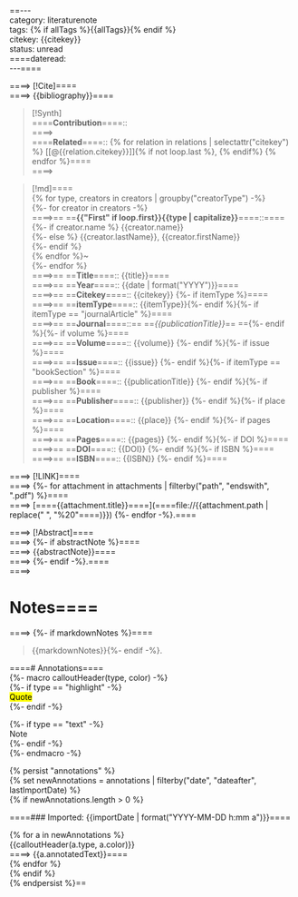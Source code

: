 ==---  
category: literaturenote  
tags: {% if allTags %}{{allTags}}{% endif %}  
citekey: {{citekey}}  
status: unread  
====dateread:  
---====  
  
====> [!Cite]====  
====> {{bibliography}}====  
  
>[!Synth]  
>====**Contribution**====::  
====>  
>====**Related**====:: {% for relation in relations | selectattr("citekey") %} [[@{{relation.citekey}}]]{% if not loop.last %}, {% endif%} {% endfor %}====  
====>  
  
>[!md]====  
{% for type, creators in creators | groupby("creatorType") -%}  
{%- for creator in creators -%}  
====>== ==**{{"First" if loop.first}}{{type | capitalize}}**====::====  
{%- if creator.name %} {{creator.name}}  
{%- else %} {{creator.lastName}}, {{creator.firstName}}  
{%- endif %}  
{% endfor %}~  
{%- endfor %}  
====>== ==**Title**====:: {{title}}====  
====>== ==**Year**====:: {{date | format("YYYY")}}====  
====>== ==**Citekey**====:: {{citekey}} {%- if itemType %}====  
====>== ==**itemType**====:: {{itemType}}{%- endif %}{%- if itemType == "journalArticle" %}====  
====>== ==**Journal**====::== ==*{{publicationTitle}}*== =={%- endif %}{%- if volume %}====  
====>== ==**Volume**====:: {{volume}} {%- endif %}{%- if issue %}====  
====>== ==**Issue**====:: {{issue}} {%- endif %}{%- if itemType == "bookSection" %}====  
====>== ==**Book**====:: {{publicationTitle}} {%- endif %}{%- if publisher %}====  
====>== ==**Publisher**====:: {{publisher}} {%- endif %}{%- if place %}====  
====>== ==**Location**====:: {{place}} {%- endif %}{%- if pages %}====  
====>== ==**Pages**====:: {{pages}} {%- endif %}{%- if DOI %}====  
====>== ==**DOI**====:: {{DOI}} {%- endif %}{%- if ISBN %}====  
====>== ==**ISBN**====:: {{ISBN}} {%- endif %}====  
  
====> [!LINK]====  
====> {%- for attachment in attachments | filterby("path", "endswith", ".pdf") %}====  
====> [===={{attachment.title}}====](====file://{{attachment.path | replace(" ", "%20"====)}}) {%- endfor -%}.====  
  
====> [!Abstract]====  
====> {%- if abstractNote %}====  
====> {{abstractNote}}====  
====> {%- endif -%}.====  
====>  
# Notes====  
====> {%- if markdownNotes %}====  
>{{markdownNotes}}{%- endif -%}.  
  
  
====# Annotations====  
{%- macro calloutHeader(type, color) -%}  
{%- if type == "highlight" -%}  
<mark style="background-color: {{color}}">Quote</mark>  
{%- endif -%}  
  
{%- if type == "text" -%}  
Note  
{%- endif -%}  
{%- endmacro -%}  
  
{% persist "annotations" %}  
{% set newAnnotations = annotations | filterby("date", "dateafter", lastImportDate) %}  
{% if newAnnotations.length > 0 %}  
  
====### Imported: {{importDate | format("YYYY-MM-DD h:mm a")}}====  
  
  
{% for a in newAnnotations %}  
{{calloutHeader(a.type, a.color)}}  
====> {{a.annotatedText}}====  
{% endfor %}  
{% endif %}  
{% endpersist %}==

